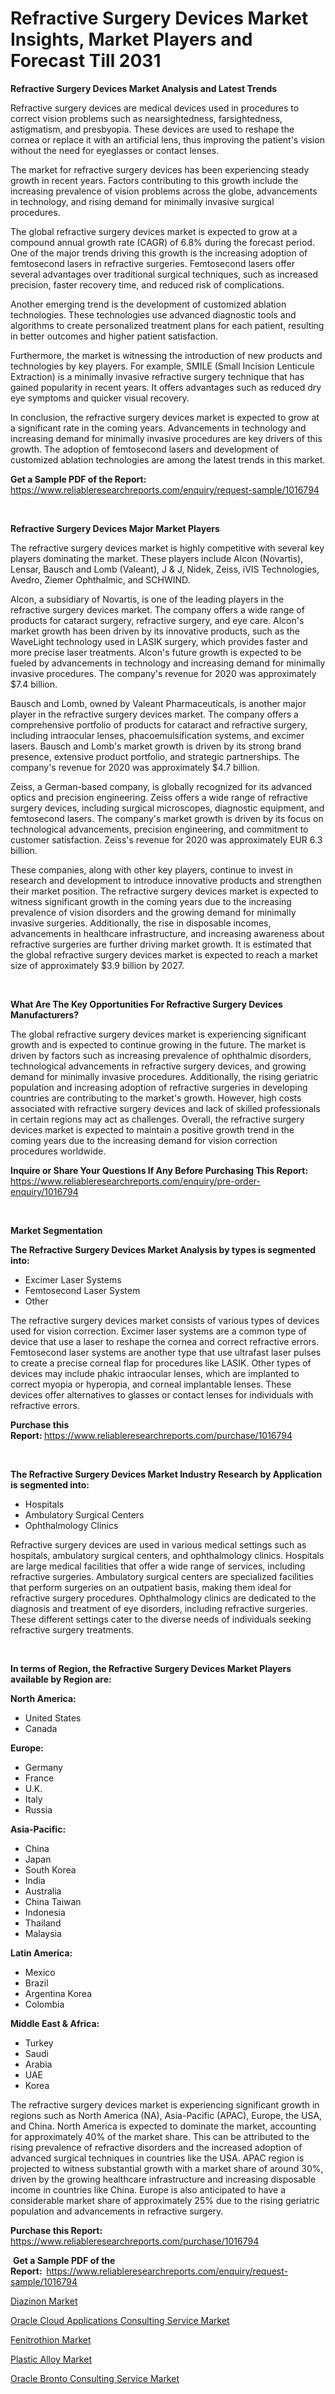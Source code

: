<p><h1>Refractive Surgery Devices Market Insights, Market Players and Forecast Till 2031</h1></p><p><strong>Refractive Surgery Devices Market Analysis and Latest Trends</strong></p>
<p><p>Refractive surgery devices are medical devices used in procedures to correct vision problems such as nearsightedness, farsightedness, astigmatism, and presbyopia. These devices are used to reshape the cornea or replace it with an artificial lens, thus improving the patient's vision without the need for eyeglasses or contact lenses.</p><p>The market for refractive surgery devices has been experiencing steady growth in recent years. Factors contributing to this growth include the increasing prevalence of vision problems across the globe, advancements in technology, and rising demand for minimally invasive surgical procedures.</p><p>The global refractive surgery devices market is expected to grow at a compound annual growth rate (CAGR) of 6.8% during the forecast period. One of the major trends driving this growth is the increasing adoption of femtosecond lasers in refractive surgeries. Femtosecond lasers offer several advantages over traditional surgical techniques, such as increased precision, faster recovery time, and reduced risk of complications.</p><p>Another emerging trend is the development of customized ablation technologies. These technologies use advanced diagnostic tools and algorithms to create personalized treatment plans for each patient, resulting in better outcomes and higher patient satisfaction.</p><p>Furthermore, the market is witnessing the introduction of new products and technologies by key players. For example, SMILE (Small Incision Lenticule Extraction) is a minimally invasive refractive surgery technique that has gained popularity in recent years. It offers advantages such as reduced dry eye symptoms and quicker visual recovery.</p><p>In conclusion, the refractive surgery devices market is expected to grow at a significant rate in the coming years. Advancements in technology and increasing demand for minimally invasive procedures are key drivers of this growth. The adoption of femtosecond lasers and development of customized ablation technologies are among the latest trends in this market.</p></p>
<p><strong>Get a Sample PDF of the Report:&nbsp;</strong> <a href="https://www.reliableresearchreports.com/enquiry/request-sample/1016794">https://www.reliableresearchreports.com/enquiry/request-sample/1016794</a></p>
<p>&nbsp;</p>
<p><strong>Refractive Surgery Devices Major Market Players</strong></p>
<p><p>The refractive surgery devices market is highly competitive with several key players dominating the market. These players include Alcon (Novartis), Lensar, Bausch and Lomb (Valeant), J & J, Nidek, Zeiss, iVIS Technologies, Avedro, Ziemer Ophthalmic, and SCHWIND.</p><p>Alcon, a subsidiary of Novartis, is one of the leading players in the refractive surgery devices market. The company offers a wide range of products for cataract surgery, refractive surgery, and eye care. Alcon's market growth has been driven by its innovative products, such as the WaveLight technology used in LASIK surgery, which provides faster and more precise laser treatments. Alcon's future growth is expected to be fueled by advancements in technology and increasing demand for minimally invasive procedures. The company's revenue for 2020 was approximately $7.4 billion.</p><p>Bausch and Lomb, owned by Valeant Pharmaceuticals, is another major player in the refractive surgery devices market. The company offers a comprehensive portfolio of products for cataract and refractive surgery, including intraocular lenses, phacoemulsification systems, and excimer lasers. Bausch and Lomb's market growth is driven by its strong brand presence, extensive product portfolio, and strategic partnerships. The company's revenue for 2020 was approximately $4.7 billion.</p><p>Zeiss, a German-based company, is globally recognized for its advanced optics and precision engineering. Zeiss offers a wide range of refractive surgery devices, including surgical microscopes, diagnostic equipment, and femtosecond lasers. The company's market growth is driven by its focus on technological advancements, precision engineering, and commitment to customer satisfaction. Zeiss's revenue for 2020 was approximately EUR 6.3 billion.</p><p>These companies, along with other key players, continue to invest in research and development to introduce innovative products and strengthen their market position. The refractive surgery devices market is expected to witness significant growth in the coming years due to the increasing prevalence of vision disorders and the growing demand for minimally invasive surgeries. Additionally, the rise in disposable incomes, advancements in healthcare infrastructure, and increasing awareness about refractive surgeries are further driving market growth. It is estimated that the global refractive surgery devices market is expected to reach a market size of approximately $3.9 billion by 2027.</p></p>
<p>&nbsp;</p>
<p><strong>What Are The Key Opportunities For Refractive Surgery Devices Manufacturers?</strong></p>
<p><p>The global refractive surgery devices market is experiencing significant growth and is expected to continue growing in the future. The market is driven by factors such as increasing prevalence of ophthalmic disorders, technological advancements in refractive surgery devices, and growing demand for minimally invasive procedures. Additionally, the rising geriatric population and increasing adoption of refractive surgeries in developing countries are contributing to the market's growth. However, high costs associated with refractive surgery devices and lack of skilled professionals in certain regions may act as challenges. Overall, the refractive surgery devices market is expected to maintain a positive growth trend in the coming years due to the increasing demand for vision correction procedures worldwide.</p></p>
<p><strong>Inquire or Share Your Questions If Any Before Purchasing This Report:</strong> <a href="https://www.reliableresearchreports.com/enquiry/pre-order-enquiry/1016794">https://www.reliableresearchreports.com/enquiry/pre-order-enquiry/1016794</a></p>
<p>&nbsp;</p>
<p><strong>Market Segmentation</strong></p>
<p><strong>The Refractive Surgery Devices Market Analysis by types is segmented into:</strong></p>
<p><ul><li>Excimer Laser Systems</li><li>Femtosecond Laser System</li><li>Other</li></ul></p>
<p><p>The refractive surgery devices market consists of various types of devices used for vision correction. Excimer laser systems are a common type of device that use a laser to reshape the cornea and correct refractive errors. Femtosecond laser systems are another type that use ultrafast laser pulses to create a precise corneal flap for procedures like LASIK. Other types of devices may include phakic intraocular lenses, which are implanted to correct myopia or hyperopia, and corneal implantable lenses. These devices offer alternatives to glasses or contact lenses for individuals with refractive errors.</p></p>
<p><strong>Purchase this Report:&nbsp;</strong><a href="https://www.reliableresearchreports.com/purchase/1016794">https://www.reliableresearchreports.com/purchase/1016794</a></p>
<p>&nbsp;</p>
<p><strong>The Refractive Surgery Devices Market Industry Research by Application is segmented into:</strong></p>
<p><ul><li>Hospitals</li><li>Ambulatory Surgical Centers</li><li>Ophthalmology Clinics</li></ul></p>
<p><p>Refractive surgery devices are used in various medical settings such as hospitals, ambulatory surgical centers, and ophthalmology clinics. Hospitals are large medical facilities that offer a wide range of services, including refractive surgeries. Ambulatory surgical centers are specialized facilities that perform surgeries on an outpatient basis, making them ideal for refractive surgery procedures. Ophthalmology clinics are dedicated to the diagnosis and treatment of eye disorders, including refractive surgeries. These different settings cater to the diverse needs of individuals seeking refractive surgery treatments.</p></p>
<p>&nbsp;</p>
<p><strong>In terms of Region, the Refractive Surgery Devices Market Players available by Region are:</strong></p>
<p>
    <p> <strong> North America: </strong>
        <ul>
            <li>United States</li>
            <li>Canada</li>
        </ul>
        </p> 
    <p> <strong> Europe: </strong>
        <ul>
            <li>Germany</li>
            <li>France</li>
            <li>U.K.</li>
            <li>Italy</li>
            <li>Russia</li>
        </ul>
        </p> 
    <p> <strong> Asia-Pacific: </strong>
        <ul>
            <li>China</li>
            <li>Japan</li>
            <li>South Korea</li>
            <li>India</li>
            <li>Australia</li>
            <li>China Taiwan</li>
            <li>Indonesia</li>
            <li>Thailand</li>
            <li>Malaysia</li>
        </ul>
        </p> 
    <p> <strong> Latin America: </strong>
        <ul>
            <li>Mexico</li>
            <li>Brazil</li>
            <li>Argentina Korea</li>
            <li>Colombia</li>
        </ul>
        </p> 
    <p> <strong> Middle East & Africa: </strong>
        <ul>
            <li>Turkey</li>
            <li>Saudi</li>
            <li>Arabia</li>
            <li>UAE</li>
            <li>Korea</li>
        </ul>
    </p>
    </p>
<p><p>The refractive surgery devices market is experiencing significant growth in regions such as North America (NA), Asia-Pacific (APAC), Europe, the USA, and China. North America is expected to dominate the market, accounting for approximately 40% of the market share. This can be attributed to the rising prevalence of refractive disorders and the increased adoption of advanced surgical techniques in countries like the USA. APAC region is projected to witness substantial growth with a market share of around 30%, driven by the growing healthcare infrastructure and increasing disposable income in countries like China. Europe is also anticipated to have a considerable market share of approximately 25% due to the rising geriatric population and advancements in refractive surgery.</p></p>
<p><strong>Purchase this Report: </strong><a href="https://www.reliableresearchreports.com/purchase/1016794">https://www.reliableresearchreports.com/purchase/1016794</a></p>
<p>&nbsp;<strong>Get a Sample PDF of the Report:&nbsp;&nbsp;</strong><a href="https://www.reliableresearchreports.com/enquiry/request-sample/1016794">https://www.reliableresearchreports.com/enquiry/request-sample/1016794</a></p>
<p><strong></strong></p>
<p><p><a href="https://medium.com/@simonepurdy/diazinon-market-the-key-to-successful-business-strategy-forecast-till-2031-75d03a08b132">Diazinon Market</a></p><p><a href="https://github.com/pgtimber/Market-Research-Report-List-1/blob/main/oracle-cloud-applications-consulting-service-market.md">Oracle Cloud Applications Consulting Service Market</a></p><p><a href="https://medium.com/@simonepurdy/decoding-fenitrothion-market-metrics-market-share-trends-and-growth-patterns-91565b083d72">Fenitrothion Market</a></p><p><a href="https://medium.com/p/f130757b9513/edit">Plastic Alloy Market</a></p><p><a href="https://github.com/timeliteaut/Market-Research-Report-List-1/blob/main/oracle-bronto-consulting-service-market.md">Oracle Bronto Consulting Service Market</a></p></p>
